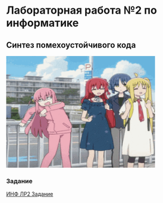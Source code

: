 # Лабораторная работа №2 по информатике<br>
## Синтез помехоустойчивого кода
<img alt="Booom" src="https://github.com/ldpst/itmo/blob/main/.data/bocchi-bocchi-the-rock.gif" height=300 width=400></img><br>
### Задание
[ИНФ ЛР2 Задание](https://github.com/ldpst/itmo/blob/main/sem-1_inf/labs/lab2/%D0%98%D0%9D%D0%A4%20%D0%9B%D0%A02%20%D0%97%D0%B0%D0%B4%D0%B0%D0%BD%D0%B8%D0%B5.pdf)
